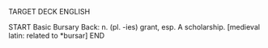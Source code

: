 TARGET DECK
ENGLISH

START
Basic
Bursary
Back: n. (pl. -ies) grant, esp. A scholarship. [medieval latin: related to *bursar]
END
